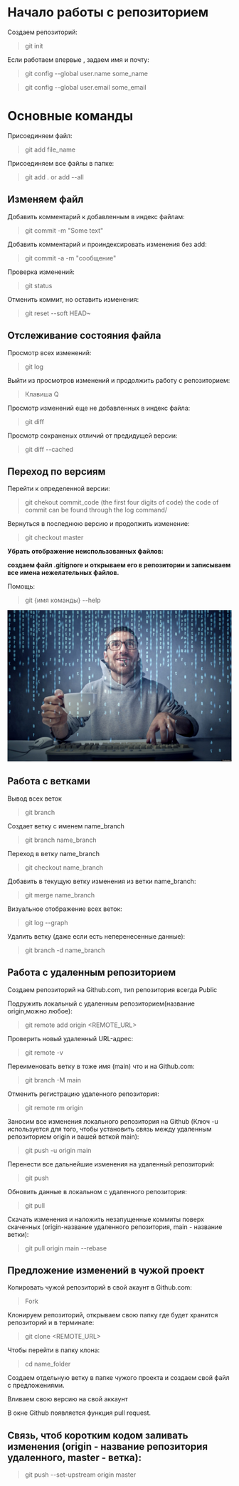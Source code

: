 # Начало работы с репозиторием

Создаем репозиторий:

> git init

Если работаем впервые , задаем имя и почту:

> git config --global user.name some_name

> git config --global user.email some_email

# Основные команды

Присоединяем файл:

> git add file_name

Присоединяем все файлы в папке:

> git add . or add --all

## Изменяем файл

Добавить комментарий к добавленным в индекс файлам:

> git commit -m "Some text"

Добавить комментарий и проиндексировать изменения без add:

> git commit -a -m "сообщение"

Проверка изменений:

> git status

Отменить коммит, но оставить изменения:

> git reset --soft HEAD~

## Отслеживание состояния файла

Просмотр всех изменений:

> git log

Выйти из просмотров изменений и продолжить работу с репозиторием:

> Клавиша Q

Просмотр изменений еще не добавленных в индекс файла:

> git diff

Просмотр сохраненых отличий от предидущей версии:

> git diff --cached

## Переход по версиям

Перейти к определенной версии:

> git chekout commit_code (the first four digits of code)
the code of commit can be found through the log command/

Вернуться в последнюю версию и продолжить изменение:

> git checkout master

**Убрать отображение неиспользованных файлов:**

**создаем файл .gitignore и открываем его в репозитории и записываем все имена нежелательных файлов.**



Помощь:

> git {имя команды} --help

![pic](9a3e15.jpg)

## Работа с ветками

Вывод всех веток

> git branch

Создает ветку с именем name_branch

> git branch name_branch

Переход в ветку name_branch

> git checkout name_branch


Добавить в текущую ветку изменения из ветки name_branch:

> git merge name_branch

Визуальное отображение всех веток:

> git log --graph

Удалить ветку (даже если есть неперенесенные данные):

> git branch -d name_branch

## Работа с удаленным репозиторием

Создаем репозиторий на Github.com, тип репозитория всегда Public

Подружить локальный с удаленным репозиторием(название origin,можно любое):
>git remote add origin <REMOTE_URL> 

Проверить новый удаленный URL-адрес:
> git remote -v

Переименовать ветку в тоже имя (main) что и на Github.com:
> git branch -M main

Отменить регистрацию удаленного репозитория:
> git remote rm origin

Заносим все изменения локального репозитория на Github (Ключ -u используется для того, чтобы установить связь между удаленным репозиторием origin и вашей веткой main):
> git push -u origin main

Перенести все дальнейшие изменения на удаленный репозиторий:
> git push

Обновить данные в локальном с удаленного репозитория:
> git pull

Скачать изменения и наложить незапущенные коммиты поверх скаченных (origin-название удаленного репозитория, main - название ветки):
> git pull origin main --rebase

## Предложение изменений в чужой проект

Копировать чужой репозиторий в свой акаунт в Github.com: 
> Fork

Клонируем репозиторий, открываем свою папку где будет хранится репозиторий и в терминале:
> git clone <REMOTE_URL> 

Чтобы перейти в  папку клона:
> cd name_folder

Создаем отдельную ветку в папке чужого проекта и создаем свой файл с предложениями.

Вливаем свою версию на свой аккаунт

В окне Github появляется функция pull request.

## Связь, чтоб коротким кодом заливать изменения (origin - название репозитория удаленного, master - ветка):
> git push --set-upstream origin master
